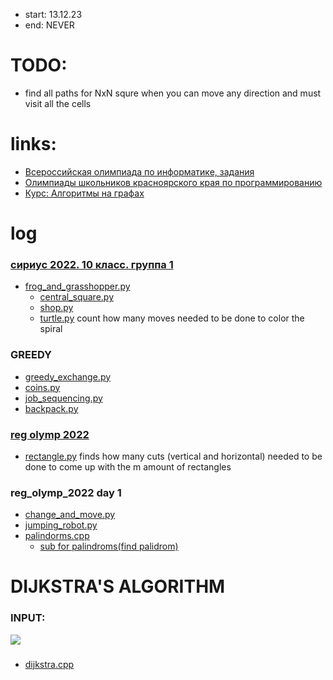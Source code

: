 - start: 13.12.23
- end: NEVER

# TODO:
- find all paths for NxN squre when you can move any direction and must visit all the cells 

# links:
- [Всероссийская олимпиада по информатике, задания](https://www.olimpiada.ru/activity/73/tasks/2021?class=10)
- [Олимпиады школьников красноярского края по программированию](https://acmp.ru/article.asp?id_text=121)
- [Курс: Алгоритмы на графах](https://informatics.msk.ru/course/view.php?id=6)
# log
### [сириус 2022. 10 класс. группа 1](https://tasks.olimpiada.ru/upload/files/tasks/73/2022/task-info-10-gr1-sch-sirius-22-23.pdf)
  - [frog_and_grasshopper.py](https://github.com/L0puh/prepare_for_competitions/blob/master/frog_and_grasshopper.py)
    - [central_square.py](https://github.com/L0puh/prepare_for_competitions/blob/master/central_square.py)
    - [shop.py](https://github.com/L0puh/prepare_for_competitions/blob/master/shop.py) 
    - [turtle.py](https://github.com/L0puh/prepare_for_competitions/blob/master/turlte.py)
            count how many moves needed to be done to color the spiral

### GREEDY
- [greedy_exchange.py](https://github.com/L0puh/prepare_for_competitions/blob/master/greedy_exchange.py)
- [coins.py](https://github.com/L0puh/prepare_for_competitions/blob/master/coins.py)
- [job_sequencing.py](https://github.com/L0puh/prepare_for_competitions/blob/master/job_sequencing.py)
- [backpack.py](https://github.com/L0puh/prepare_for_competitions/blob/master/backpack.py)

### [reg olymp 2022](https://xn--b1ayi3a.xn--l1afu.xn--p1ai/upload/files/Arhive_tasks/2022-23/reg/iikt/tasks-iikt-9-11-day1-reg-22-23.pdf)
  - [rectangle.py](https://github.com/L0puh/prepare_for_competitions/blob/master/rectangle.py)
            finds how many cuts (vertical and horizontal) needed to be done to come 
            up with the m amount of rectangles
### reg_olymp_2022 day 1 
- [change_and_move.py](https://github.com/L0puh/prepare_for_competitions/blob/master/change_and_move.py)
- [jumping_robot.py](https://github.com/L0puh/prepare_for_competitions/blob/master/jumping_robot.py)
- [palindorms.cpp](https://github.com/L0puh/prepare_for_competitions/blob/master/palindroms.cpp)
  - [sub for palindroms(find palidrom)](https://github.com/L0puh/prepare_for_competitions/blob/master/sub_palindrom.cpp)

# DIJKSTRA'S ALGORITHM
### INPUT:
![](https://media.geeksforgeeks.org/wp-content/uploads/20230224110301/dijkstras1.png)
### 
- [dijkstra.cpp](https://github.com/L0puh/prepare_for_competitions/blob/master/dijkstra.cpp)
    

